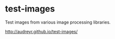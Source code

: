 test-images
===========

Test images from various image processing libraries.

http://audreyr.github.io/test-images/
